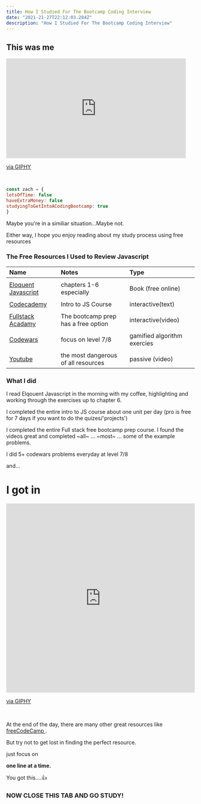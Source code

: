 ```yaml
---
title: How I Studied For The Bootcamp Coding Interview
date: "2021-21-27T22:12:03.284Z"
description: "How I Studied For The Bootcamp Coding Interview"
---
```


## This was me

<iframe src="https://giphy.com/embed/IPbS5R4fSUl5S" width="480" height="266" frameBorder="0" class="giphy-embed" allowFullScreen></iframe><p><a href="https://giphy.com/gifs/IPbS5R4fSUl5S">via GIPHY</a></p>

</br>

```js
const zach = {
lotsOfTime: false
haveExtraMoney: false
studyingToGetIntoACodingBootcamp: true
}
```

Maybe you're in a similiar situation...Maybe not.

Either way, I hope you enjoy reading about my study process using free resources

### The Free Resources I Used to Review Javascript

| Name                                       | Notes                               | Type                        |
| :----------------------------------------- | :---------------------------------- | :-------------------------- |
|                                            |                                     |                             |
| [Eloquent Javascript ](http://example.com) | chapters 1-6 especially             | Book (free online)          |
|                                            |                                     |                             |
| [Codecademy ](http://example.com)          | Intro to JS Course                  | interactive(text)           |
|                                            |                                     |                             |
| [Fullstack Acadamy](http://example.com)    | The bootcamp prep has a free option | interactive(video)          |
|                                            |                                     |                             |
| [Codewars ](http://example.com)            | focus on level 7/8                  | gamified algorithm exercies |
|                                            |                                     |                             |
| [Youtube ](http://example.com)             | the most dangerous of all resources | passive (video)             |

### What I did

I read Elqouent Javascript in the morning with my coffee, highlighting and working through the exercises up to chapter 6.

I completed the entire intro to JS course about one unit per day (pro is free for 7 days if you want to do the quizes/'projects')

I completed the entire Full stack free bootcamp prep course. I found the videos great and completed ~all~ ... ~most~ ... some of the example problems.

I did 5+ codewars problems everyday at level 7/8

and...

# I got in

<div style="width:100%;height:0;padding-bottom:100%;position:relative;"><iframe src="https://giphy.com/embed/PQ0VI3S5vqL5pwQQJX" width="100%" height="100%" style="position:absolute" frameBorder="0" class="giphy-embed" allowFullScreen></iframe></div><p><a href="https://giphy.com/gifs/TheSwoon-PQ0VI3S5vqL5pwQQJX">via GIPHY</a></p>

</br>

At the end of the day, there are many other great resources like [freeCodeCamp ](http://example.com).

But try not to get lost in finding the perfect resource.

just focus on

**one line at a time.**

You got this....👍

### NOW CLOSE THIS TAB AND GO STUDY!

</br>
